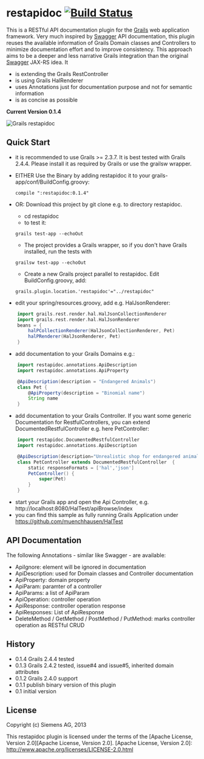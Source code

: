 restapidoc [![Build Status](https://travis-ci.org/siemens/restapidoc.svg?branch=master)](https://travis-ci.org/siemens/restapidoc)
==========

This is a RESTful API documentation plugin for the [Grails][Grails] web application framework.
Very much inspired by [Swagger][Swagger] API documentation, this plugin reuses the available information of
Grails Domain classes and Controllers to minimize documentation effort and to improve consistency.
This approach aims to be a deeper and less narrative Grails integration than the original [Swagger][Swagger] JAX-RS idea. It
* is extending the Grails RestController
* is using Grails HalRenderer
* uses Annotations just for documentation purpose and not for semantic information
* is as concise as possible

[Grails]: http://grails.org/
[plugins]: http://grails.org/plugins/
[Swagger]: https://github.com/wordnik/swagger-core

**Current Version 0.1.4**

![Grails restapidoc](https://github.com/siemens/restapidoc/blob/master/screenshot1.png?raw=true)


Quick Start
-----------
* it is recommended to use Grails >= 2.3.7. It is best tested with Grails 2.4.4. Please install it as required by Grails or use the grailsw wrapper.
* EITHER Use the Binary by adding restapidoc it to your grails-app/conf/BuildConfig.groovy:
    ```
    compile ":restapidoc:0.1.4"
    ```
* OR: Download this project by git clone e.g. to directory restapidoc.
    * cd restapidoc
    * to test it:
    ```
    grails test-app --echoOut
    ```
    * The project provides a Grails wrapper, so if you don't have Grails installed, run the tests with
    ```
    grailsw test-app --echoOut
    ```

    * Create a new Grails project parallel to restapidoc. Edit BuildConfig.groovy, add:
    ```
	grails.plugin.location.'restapidoc'="../restapidoc"
    ```

* edit your spring/resources.groovy, add e.g. HalJsonRenderer:

```Groovy
	import grails.rest.render.hal.HalJsonCollectionRenderer
	import grails.rest.render.hal.HalJsonRenderer
	beans = {
		halPCollectionRenderer(HalJsonCollectionRenderer, Pet)
		halPRenderer(HalJsonRenderer, Pet)
	}
```

* add documentation to your Grails Domains e.g.:

```Groovy
	import restapidoc.annotations.ApiDescription
	import restapidoc.annotations.ApiProperty

	@ApiDescription(description = "Endangered Animals")
	class Pet {
		@ApiProperty(description = "Binomial name")
    	String name 
	}
```

* add documentation to your Grails Controller. If you want some generic Documentation for RestfulControllers, you can extend DocumentedRestfulController e.g. here PetController:

```Groovy
	import restapidoc.DocumentedRestfulController
	import restapidoc.annotations.ApiDescription

	@ApiDescription(description="Unrealistic shop for endangered animals")
	class PetController extends DocumentedRestfulController  {
		static responseFormats = ['hal','json']
		PetController() {
			super(Pet)
		}
	}
```

* start your Grails app and open the Api Controller, e.g. http://localhost:8080/HalTest/apiBrowse/index
* you can find this sample as fully running Grails Application under https://github.com/muenchhausen/HalTest

API Documentation
-----------------
The following Annotations - similar like Swagger - are available:
* ApiIgnore: element will be ignored in documentation
* ApiDescription: used for Domain classes and Controller documentation
* ApiProperty: domain property
* ApiParam: paramter of a controller
* ApiParams: a list of ApiParam
* ApiOperation: controller operation
* ApiResponse: controller operation response
* ApiResponses: List of ApiResponse
* DeleteMethod / GetMethod / PostMethod / PutMethod: marks controller operation as RESTful CRUD 


History
-------
* 0.1.4 Grails 2.4.4 tested
* 0.1.3 Grails 2.4.2 tested, issue#4 and issue#5, inherited domain attributes
* 0.1.2 Grails 2.4.0 support
* 0.1.1 publish binary version of this plugin
* 0.1 initial version

License
-------

Copyright (c) Siemens AG, 2013

This restapidoc plugin is licensed under the terms of the [Apache License, Version 2.0][Apache License, Version 2.0].
[Apache License, Version 2.0]: http://www.apache.org/licenses/LICENSE-2.0.html
